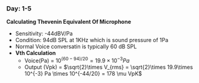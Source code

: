 ### Day: 1-5
**Calculating Thevenin Equivalent Of Microphone**

- Sensitivity: -44dBV/Pa
- Condition: 94dB SPL at 1KHz which is sound pressure of 1Pa
- Normal Voice conversatin is typically 60 dB SPL
- **Vth Calculation**
  - Voice(Pa) = $10^{(60-94)/20} = 19.9\times 10^{-3} Pa$
  - Output (Vpk) = $\sqrt{2}\times V_{rms} = \sqrt{2}\times 19.9\times 10^{-3} Pa \times 10^{-44/20} = 178 \mu VpK$ 
